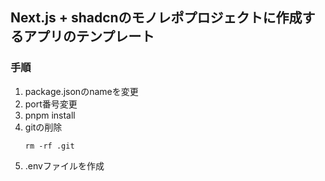 ## Next.js + shadcnのモノレポプロジェクトに作成するアプリのテンプレート

### 手順
1. package.jsonのnameを変更
2. port番号変更
3. pnpm install
4. gitの削除
   ```shell
   rm -rf .git 
   ```
5. .envファイルを作成